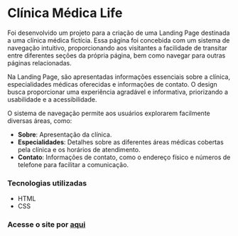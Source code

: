 # Clínica Médica Life
Foi desenvolvido um projeto para a criação de uma Landing Page destinada a uma clínica médica fictícia. Essa página foi concebida com um sistema de navegação intuitivo, proporcionando aos visitantes a facilidade de transitar entre diferentes seções da própria página, bem como navegar para outras páginas relacionadas.

Na Landing Page, são apresentadas informações essenciais sobre a clínica, especialidades médicas oferecidas e informações de contato. O design busca proporcionar uma experiência agradável e informativa, priorizando a usabilidade e a acessibilidade.

O sistema de navegação permite aos usuários explorarem facilmente diversas áreas, como:
- **Sobre**: Apresentação da clínica.
- **Especialidades**: Detalhes sobre as diferentes áreas médicas cobertas pela clínica e os horários de atendimento.
- **Contato**: Informações de contato, como o endereço físico e números de telefone para facilitar a comunicação.

### Tecnologias utilizadas
- HTML
- CSS

### Acesse o site por [aqui](https://douglasjosebarboza.github.io/clinica-life/)
